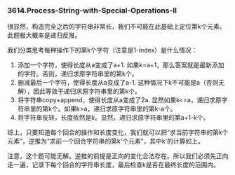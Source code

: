 ### 3614.Process-String-with-Special-Operations-II

很显然，构造完全之后的字符串非常长，我们不可能在此基础上定位第k个元素。此题极大概率是递归反推。

我们分类思考每种操作下的第k个字符（注意是1-index）是什么情况：
1. 添加一个字符，使得长度从a变成了a+1. 如果k=a+1，那么答案就是最新添加的字符。否则，递归求原字符串里的第k个。
2. 删减最后一个字符，使得长度从a变成了a-1. 这种情况下k不可能是a（否则无解），因此等效于递归求原字符串里的第k个。
3. 将字符串copy+append，使得长度从a变成了2a. 显然如果k<=a，递归求原字符串里的第k个。如果k>a，递归求原字符串里的第k-a个。
4. 将字符串反转，长度依然是k。显然，递归求原字符串里的第a+1-k个。

综上，只要知道每个回合的操作和长度变化，我们就可以把“求当前字符串的第k个元素”，逆推为“求前一个回合字符串的第k'个元素”，其中k'的计算如上。

注意，这个题可能无解。逆推的前提是正向的变化合法存在。所以我们必须先正向走一遍，记录下每个回合的字符串长度，最后检查k是否在最终长度的范围内。
